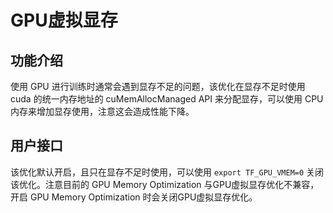 # GPU虚拟显存

## 功能介绍

使用 GPU 进行训练时通常会遇到显存不足的问题，该优化在显存不足时使用 cuda 的统一内存地址的 cuMemAllocManaged API 来分配显存，可以使用 CPU 内存来增加显存使用，注意这会造成性能下降。

## 用户接口

该优化默认开启，且只在显存不足时使用，可以使用 `export TF_GPU_VMEM=0` 关闭该优化。注意目前的 GPU Memory Optimization 与GPU虚拟显存优化不兼容，开启 GPU Memory Optimization 时会关闭GPU虚拟显存优化。
